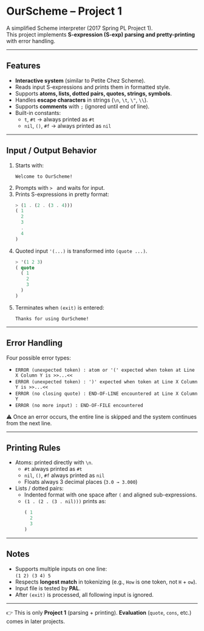 # OurScheme – Project 1

A simplified Scheme interpreter (2017 Spring PL Project 1).  
This project implements **S-expression (S-exp) parsing and pretty-printing** with error handling.

---

## Features
- **Interactive system** (similar to Petite Chez Scheme).
- Reads input S-expressions and prints them in formatted style.
- Supports **atoms, lists, dotted pairs, quotes, strings, symbols**.
- Handles **escape characters** in strings (`\n`, `\t`, `\"`, `\\`).
- Supports **comments** with `;` (ignored until end of line).
- Built-in constants:
  - `t`, `#t` → always printed as `#t`
  - `nil`, `()`, `#f` → always printed as `nil`

---

## Input / Output Behavior
1. Starts with:
   ```
   Welcome to OurScheme!
   ```
2. Prompts with `> ` and waits for input.
3. Prints S-expressions in pretty format:
   ```scheme
   > (1 . (2 . (3 . 4)))
   ( 1
     2
     3
     .
     4
   )
   ```
4. Quoted input `'(...)` is transformed into `(quote ...)`.
   ```scheme
   > '(1 2 3)
   ( quote
     ( 1
       2
       3
     )
   )
   ```
5. Terminates when `(exit)` is entered:
   ```
   Thanks for using OurScheme!
   ```

---

## Error Handling
Four possible error types:

- `ERROR (unexpected token) : atom or '(' expected when token at Line X Column Y is >>...<<`
- `ERROR (unexpected token) : ')' expected when token at Line X Column Y is >>...<<`
- `ERROR (no closing quote) : END-OF-LINE encountered at Line X Column Y`
- `ERROR (no more input) : END-OF-FILE encountered`

⚠ Once an error occurs, the entire line is skipped and the system continues from the next line.

---

## Printing Rules
- Atoms: printed directly with `\n`.
  - `#t` always printed as `#t`
  - `nil`, `()`, `#f` always printed as `nil`
  - Floats always 3 decimal places (`3.0 → 3.000`)
- Lists / dotted pairs:
  - Indented format with one space after `(` and aligned sub-expressions.
  - `(1 . (2 . (3 . nil)))` prints as:
    ```scheme
    ( 1
      2
      3
    )
    ```

---

## Notes
- Supports multiple inputs on one line:  
  `(1 2) (3 4) 5`
- Respects **longest match** in tokenizing (e.g., `How` is one token, not `H` + `ow`).
- Input file is tested by **PAL**.
- After `(exit)` is processed, all following input is ignored.

---

👉 This is only **Project 1** (parsing + printing). **Evaluation** (`quote`, `cons`, etc.) comes in later projects.
